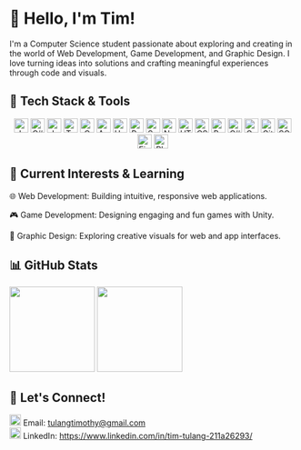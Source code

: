 # 👋 Hello, I'm Tim!
I'm a Computer Science student passionate about exploring and creating in the world of Web Development, Game Development, and Graphic Design. I love turning ideas into solutions and crafting meaningful experiences through code and visuals.

## 🔧 Tech Stack & Tools
<div align="center" style="display: inline-block; text-align: center;">
  <img src="https://img.shields.io/badge/Java-%23ED8B00.svg?style=flat&logo=java&logoColor=white" alt="Java" style= "height:25px;"/>
  <img src="https://img.shields.io/badge/C%23-%23239120.svg?style=flat&logo=csharp&logoColor=white" alt="C#" style= "height:25px;"/>
  <img src="https://img.shields.io/badge/JavaScript-%23F7DF1E.svg?style=flat&logo=javascript&logoColor=black" alt="JavaScript" style= "height:25px;"/>
  <img src="https://img.shields.io/badge/TypeScript-%232B7BBE.svg?style=flat&logo=typescript&logoColor=white" alt="TypeScript" style= "height:25px;"/>
  <img src="https://img.shields.io/badge/C-%2300599C.svg?style=flat&logo=c&logoColor=white" alt="C" style= "height:25px;"/>
  <img src="https://img.shields.io/badge/Android%20Studio-%2320232E.svg?style=flat&logo=android-studio&logoColor=green" alt="Android Studio" style= "height:25px;"/>
  <img src="https://img.shields.io/badge/Unity-%232F0E00.svg?style=flat&logo=unity&logoColor=white" alt="Unity" style= "height:25px;"/>
  <img src="https://img.shields.io/badge/React-%2300D8FF.svg?style=flat&logo=react&logoColor=white" alt="React" style= "height:25px;"/>
  <img src="https://img.shields.io/badge/Spring%20Boot-%236DB33F.svg?style=flat&logo=springboot&logoColor=white" alt="Spring Boot" style= "height:25px;"/>
  <img src="https://img.shields.io/badge/Node.js-%23339933.svg?style=flat&logo=node.js&logoColor=white" alt="Node.js" style= "height:25px;"/>
  <img src="https://img.shields.io/badge/HTML5-%23E34F26.svg?style=flat&logo=html5&logoColor=white" alt="HTML5"style= "height:25px;" />
  <img src="https://img.shields.io/badge/CSS3-%231572B6.svg?style=flat&logo=css3&logoColor=white" alt="CSS3" style= "height:25px;"/>
  <img src="https://img.shields.io/badge/Bootstrap-%23563D7C.svg?style=flat&logo=bootstrap&logoColor=white" alt="Bootstrap" style= "height:25px;"/>
  <img src="https://img.shields.io/badge/C%23%20Unity-%232F0E00.svg?style=flat&logo=unity&logoColor=white" alt="C# Unity" style= "height:25px;"/>
  <img src="https://img.shields.io/badge/Game%20Design-%23000000.svg?style=flat&logo=gamepad&logoColor=white" alt="Game Design" style= "height:25px;"/>
  <img src="https://img.shields.io/badge/Git-%23F1502F.svg?style=flat&logo=git&logoColor=white" alt="Git" style= "height:25px;"/>
  <img src="https://img.shields.io/badge/SQL-%2307405e.svg?style=flat&logo=sql&logoColor=white" alt="SQL" style= "height:25px;"/>
  <img src="https://img.shields.io/badge/Figma-%230557F7.svg?style=flat&logo=figma&logoColor=white" alt="Figma" style= "height:25px;"/>
  <img src="https://img.shields.io/badge/Photoshop-%23B3A5D1.svg?style=flat&logo=adobe-photoshop&logoColor=white" alt="Photoshop" style= "height:25px;"/>
</div>

## 🌱 Current Interests & Learning

🌐 Web Development: Building intuitive, responsive web applications.

🎮 Game Development: Designing engaging and fun games with Unity.

🎨 Graphic Design: Exploring creative visuals for web and app interfaces.

## 📊 GitHub Stats
<div align="center" style="display: inline-block; text-align: center;">
  <div>
    <img src="https://github-readme-stats.vercel.app/api?username=timtulang&show_icons=true&theme=tokyonight&border_radius=10&hide_border=true" height="150"/> <img src="https://streak-stats.demolab.com?user=timtulang&theme=tokyonight&hide_border=true&border_radius=10" height="150"/>
  </div>
</div>

## 🤝 Let's Connect!
<img src="https://img.icons8.com/fluency/48/000000/email.png" alt="Email" width="20" height="20" /> Email: tulangtimothy@gmail.com
<br>
<img src="https://cdn.jsdelivr.net/gh/devicons/devicon/icons/linkedin/linkedin-original.svg" alt="LinkedIn" width="20" height="20" /> LinkedIn: https://www.linkedin.com/in/tim-tulang-211a26293/
<br>


